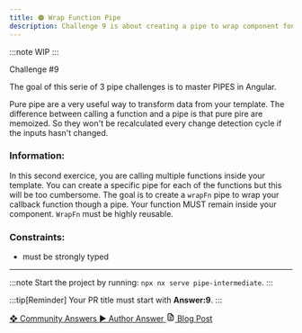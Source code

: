 ```yaml
---
title: 🟠 Wrap Function Pipe
description: Challenge 9 is about creating a pipe to wrap component fonctions
---
```


:::note
WIP
:::

<div class="chip">Challenge #9</div>

The goal of this serie of 3 pipe challenges is to master PIPES in Angular.

Pure pipe are a very useful way to transform data from your template. The difference between calling a function and a pipe is that pure pire are memoized. So they won't be recalculated every change detection cycle if the inputs hasn't changed.

### Information:

In this second exercice, you are calling multiple functions inside your template. You can create a specific pipe for each of the functions but this will be too cumbersome.
The goal is to create a `wrapFn` pipe to wrap your callback function though a pipe. Your function MUST remain inside your component. `WrapFn` must be highly reusable.

### Constraints:

- must be strongly typed

---

:::note
Start the project by running: `npx nx serve pipe-intermediate`.
:::

:::tip[Reminder]
Your PR title must start with <b>Answer:9</b>.
:::

<div class="article-footer">
  <a
    href="https://github.com/tomalaforge/angular-challenges/pulls?q=label%3A9+label%3Aanswer"
    alt="Wrap Function Pipe community solutions">
    ❖ Community Answers
  </a>
  <a
    href='https://github.com/tomalaforge/angular-challenges/pulls?q=label%3A9+label%3A'
    alt="Wrap Function Pipe solution author">
    ▶︎ Author Answer
  </a>
  <a
    href='https://medium.com/ngconf/boost-your-apps-performance-by-wrapping-your-functions-inside-a-pipe-7e889a901d1d'
    target="_blank"
    rel="noopener noreferrer"
    alt="Wrap Function Pipe blog article">
    <svg aria-hidden="true" class="astro-yzt5nm4y astro-lq7oo3uf" width="16" height="16" viewBox="0 0 24 24" fill="currentColor" style="--sl-icon-size: 1.5rem;"><path d="M9 10h1a1 1 0 1 0 0-2H9a1 1 0 0 0 0 2Zm0 2a1 1 0 0 0 0 2h6a1 1 0 0 0 0-2H9Zm11-3.06a1.3 1.3 0 0 0-.06-.27v-.09c-.05-.1-.11-.2-.19-.28l-6-6a1.07 1.07 0 0 0-.28-.19h-.09a.88.88 0 0 0-.33-.11H7a3 3 0 0 0-3 3v14a3 3 0 0 0 3 3h10a3 3 0 0 0 3-3V8.94Zm-6-3.53L16.59 8H15a1 1 0 0 1-1-1V5.41ZM18 19a1 1 0 0 1-1 1H7a1 1 0 0 1-1-1V5a1 1 0 0 1 1-1h5v3a3 3 0 0 0 3 3h3v9Zm-3-3H9a1 1 0 0 0 0 2h6a1 1 0 0 0 0-2Z"></path></svg>
     Blog Post
  </a>
</div>
